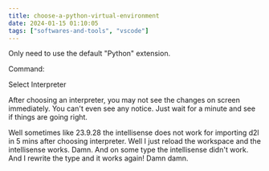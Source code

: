 ```yaml
---
title: choose-a-python-virtual-environment
date: 2024-01-15 01:10:05
tags: ["softwares-and-tools", "vscode"]
---
```

Only need to use the default "Python" extension.

Command:

Select Interpreter

After choosing an interpreter, you may not see the changes on screen immediately. You can't even see any notice. Just wait for a minute and see if things are going right.

Well sometimes like 23.9.28 the intellisense does not work for importing d2l in 5 mins after choosing interpreter. Well I just reload the workspace and the intellisense works. Damn. And on some type the intellisense didn't work. And I rewrite the type and it works again! Damn damn. 


